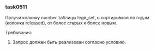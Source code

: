 
### task0511

Получи колонку number таблицы lego_set, с сортировкой по годам (колонка released), от более старых к более новым.


Требования:
1.	Запрос должен быть реализован согласно условию.


